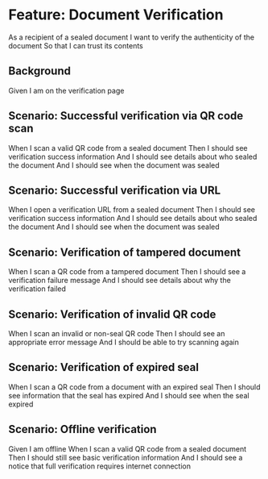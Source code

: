 # Feature: Document Verification

As a recipient of a sealed document
I want to verify the authenticity of the document
So that I can trust its contents

## Background

  Given I am on the verification page

## Scenario: Successful verification via QR code scan

  When I scan a valid QR code from a sealed document
  Then I should see verification success information
  And I should see details about who sealed the document
  And I should see when the document was sealed

## Scenario: Successful verification via URL

  When I open a verification URL from a sealed document
  Then I should see verification success information
  And I should see details about who sealed the document
  And I should see when the document was sealed

## Scenario: Verification of tampered document

  When I scan a QR code from a tampered document
  Then I should see a verification failure message
  And I should see details about why the verification failed

## Scenario: Verification of invalid QR code

  When I scan an invalid or non-seal QR code
  Then I should see an appropriate error message
  And I should be able to try scanning again

## Scenario: Verification of expired seal

  When I scan a QR code from a document with an expired seal
  Then I should see information that the seal has expired
  And I should see when the seal expired

## Scenario: Offline verification

  Given I am offline
  When I scan a valid QR code from a sealed document
  Then I should still see basic verification information
  And I should see a notice that full verification requires internet connection
